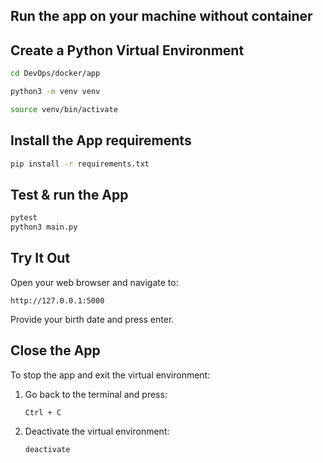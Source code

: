 ## Run the app on your machine without container

## Create a Python Virtual Environment

```bash
cd DevOps/docker/app

python3 -m venv venv

source venv/bin/activate
```

## Install the App requirements

```bash
pip install -r requirements.txt
```

## Test & run  the App

```bash
pytest
python3 main.py
```

## Try It Out

Open your web browser and navigate to:

```
http://127.0.0.1:5000
```

Provide your birth date and press enter.

## Close the App

To stop the app and exit the virtual environment:

1. Go back to the terminal and press:

   ```
   Ctrl + C
   ```
2. Deactivate the virtual environment:

   ```bash
   deactivate
   ```
